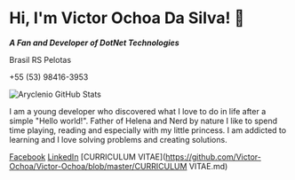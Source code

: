 # Hi, I'm Victor Ochoa Da Silva! 👋

***A Fan and Developer of DotNet Technologies***

Brasil RS Pelotas

+55 (53) 98416-3953

![Aryclenio GitHub Stats](https://github-readme-stats.vercel.app/api?username=victor-ochoa&show_icons=true)

I am a young developer who discovered what I love to do in life after a simple "Hello world!". Father of Helena and Nerd by nature I like to spend time playing, reading and especially with my little princess. I am addicted to learning and I love solving problems and creating solutions.


[Facebook](https://www.facebook.com/Victor.MajinBu/) [LinkedIn](https://www.linkedin.com/in/victor-ochoa-da-silva-355b11104/) [CURRICULUM VITAE](https://github.com/Victor-Ochoa/Victor-Ochoa/blob/master/CURRICULUM VITAE.md)